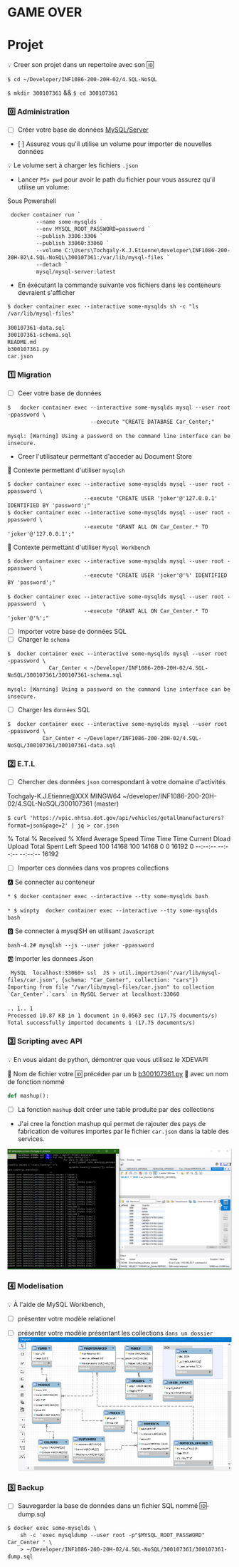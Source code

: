 ﻿# GAME OVER 

# Projet

:bulb: Creer son projet dans un repertoire avec son :id:

``$ cd ~/Developer/INF1086-200-20H-02/4.SQL-NoSQL``

``$ mkdir 300107361`` && `$ cd 300107361`

### :zero: Administration 

- [ ] Créer votre base de données [MySQL/Server](../3.ETL/.docs/MySQLDS.md)

- [ ] Assurez vous qu'il utilise un volume pour importer de nouvelles données
 
:bulb:  Le volume sert à charger les fichiers `.json`


* Lancer `PS> pwd` pour avoir le path du fichier pour vous assurez qu'il utilise un volume: 

Sous Powershell 
```
 docker container run `
         --name some-mysqlds `
         --env MYSQL_ROOT_PASSWORD=password `
         --publish 3306:3306 `
         --publish 33060:33060 `
         --volume C:\Users\Tochgaly-K.J.Etienne\developer\INF1086-200-20H-02\4.SQL-NoSQL\300107361:/var/lib/mysql-files `
         --detach `
         mysql/mysql-server:latest
```
* En éxécutant la commande suivante vos fichiers dans les conteneurs devraient s'afficher
```
$ docker container exec --interactive some-mysqlds sh -c "ls /var/lib/mysql-files"

300107361-data.sql
300107361-schema.sql
README.md
b300107361.py
car.json

```

### :one: Migration

- [ ] Ceer votre base de données
```
$   docker container exec --interactive some-mysqlds mysql --user root -ppassword \
                          --execute "CREATE DATABASE Car_Center;"

mysql: [Warning] Using a password on the command line interface can be insecure.
```

* Creer l'utilisateur permettant d'acceder au Document Store

:pushpin: Contexte permettant d'utiliser `mysqlsh`

```
$ docker container exec --interactive some-mysqlds mysql --user root -ppassword \
                        --execute "CREATE USER 'joker'@'127.0.0.1' IDENTIFIED BY 'password';"
$ docker container exec --interactive some-mysqlds mysql --user root -ppassword \
                        --execute "GRANT ALL ON Car_Center.* TO 'joker'@'127.0.0.1';"
```

:pushpin: Contexte permettant d'utiliser `Mysql Workbench`


```
$ docker container exec --interactive some-mysqlds mysql --user root -ppassword \
                        --execute "CREATE USER 'joker'@'%' IDENTIFIED BY 'password';"

$ docker container exec --interactive some-mysqlds mysql --user root -ppassword  \
                        --execute "GRANT ALL ON Car_Center.* TO 'joker'@'%';"
```

- [ ] Importer votre base de données SQL
- [ ] Charger le `schema`
 ```
$  docker container exec --interactive some-mysqlds mysql --user root -ppassword \
              Car_Center < ~/Developer/INF1086-200-20H-02/4.SQL-NoSQL/300107361/300107361-schema.sql

mysql: [Warning] Using a password on the command line interface can be insecure.
```
- [ ] Charger les `données` SQL
```
$  docker container exec --interactive some-mysqlds mysql --user root -ppassword \
           Car_Center < ~/Developer/INF1086-200-20H-02/4.SQL-NoSQL/300107361/300107361-data.sql
```


### :two: E.T.L

- [ ] Chercher des données `json` correspondant à votre domaine d'activités

Tochgaly-K.J.Etienne@XXX MINGW64 ~/developer/INF1086-200-20H-02/4.SQL-NoSQL/300107361 (master)

```$ curl 'https://vpic.nhtsa.dot.gov/api/vehicles/getallmanufacturers?format=json&page=2' | jq > car.json ```

  % Total    % Received % Xferd  Average Speed   Time    Time     Time  Current
                                 Dload  Upload   Total   Spent    Left  Speed
100 14168  100 14168    0     0  16192      0 --:--:-- --:--:-- --:--:-- 16192

- [ ] Importer ces données dans vos propres collections

:a: Se connecter au conteneur
```
* $ docker container exec --interactive --tty some-mysqlds bash

* $ winpty  docker container exec --interactive --tty some-mysqlds bash
```

:b: Se connecter à mysqlSH en utilisant `JavaScript`
```
bash-4.2# mysqlsh --js --user joker -ppassword
```

:ab: Importer les donnees Json
```
 MySQL  localhost:33060+ ssl  JS > util.importJson("/var/lib/mysql-files/car.json", {schema: "Car_Center", collection: "cars"})
Importing from file "/var/lib/mysql-files/car.json" to collection `Car_Center`.`cars` in MySQL Server at localhost:33060

.. 1.. 1
Processed 10.87 KB in 1 document in 0.0563 sec (17.75 documents/s)
Total successfully imported documents 1 (17.75 documents/s)
```

### :three: Scripting avec API

:bulb: En vous aidant de python, démontrer que vous utilisez le XDEVAPI

:pushpin: Nom de fichier votre :id: précéder par un b
[b300107361.py](b300107361.py)
:pushpin: avec un nom de fonction nommé

```python
def mashup():

```


- [ ] La fonction `mashup` doit créer une table produite par des collections


- J'ai cree la fonction mashup qui permet de rajouter des pays de fabrication de voitures importes par le fichier `car.json` dans la table des services.

![image](jsonInsert.PNG)


### :four: Modelisation

:bulb: À l'aide de MySQL Workbench,

- [ ] présenter votre modèle relationel


- [ ] présenter votre modèle présentant les collections `dans un dossier`
![image](import.PNG)


### :five: Backup

- [ ] Sauvegarder la base de données dans un fichier SQL nommé :id:-dump.sql

```
$ docker exec some-mysqlds \
    sh -c 'exec mysqldump --user root -p"$MYSQL_ROOT_PASSWORD" Car_Center ' \
    > ~/Developer/INF1086-200-20H-02/4.SQL-NoSQL/300107361/300107361-dump.sql
```

